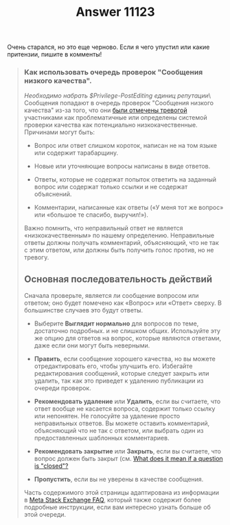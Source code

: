 ﻿---
title: "Answer 11123"
se.owner.user_id: 337540
se.owner.display_name: "Victor VosMottor"
se.owner.link: "https://ru.meta.stackoverflow.com/users/337540/victor-vosmottor"
se.answer_id: 11123
se.question_id: 11114
se.post_type: answer
se.is_accepted: False
---
<p>Очень старался, но это еще черново. Если я чего упустил или какие притензии, пишите в комменты!</p>
<blockquote>
<h3>Как использовать очередь проверок &quot;Сообщения низкого качества&quot;.</h3>
<p><em>Необходимо набрать $Privilege-PostEditing единиц репутации</em>\
Сообщения попадают в очередь проверок &quot;Сообщения низкого качества&quot;
из-за того, что они <a href="/help/privileges/flag-posts">были отмечены
тревогой</a>  участниками как проблематичные
или определены системой проверки качества как потенциально
низкокачественные. Причинами могут быть:</p>
<ul>
<li><p>Вопрос или ответ слишком короток, написан не на том языке или содержит тарабарщину.</p>
</li>
<li><p>Новые или уточняющие вопросы написаны в виде ответов.</p>
</li>
<li><p>Ответы, которые не содержат попыток ответить на заданный вопрос или содержат только ссылки и не содержат объяснений.</p>
</li>
<li><p>Комментарии, написанные как ответы («У меня
тот же вопрос» или «большое те спасибо, выручил!»).</p>
</li>
</ul>
<p>Важно помнить, что неправильный ответ не является «низкокачественным»
по нашему определению. Неправильные ответы должны получать
комментарий, объясняющий, что не так с этим ответом, или должны быть
получить голос против, но не тревогу.</p>
<h2>Основная последовательность действий</h2>
<p>Сначала проверьте, является ли сообщение вопросом или ответом; оно
будет помечено как «Вопрос» или «Ответ» сверху. В большинстве случаев
это будут ответы.</p>
<ul>
<li><p>Выберите <strong>Выглядит нормально</strong> для вопросов по теме, достаточно подробных.
и не слишком общих. Используйте эту же опцию для ответов на
вопрос, которые являются ответами, даже если они могут быть неверными.</p>
</li>
<li><p><strong>Править</strong>, если сообщение хорошего качества, но вы можете отредактировать его, чтобы улучшить его. Избегайте редактирования
сообщений, которые следует закрыть или удалить, так как это приведет к
удалению публикации из очереди проверок.</p>
</li>
<li><p><strong>Рекомендовать удаление</strong> или <strong>Удалить</strong>, если вы считаете, что ответ вообще не касается вопроса, содержит только ссылку или
непонятен. Не голосуйте за удаление просто неправильных ответов. Вы
можете оставить комментарий, объясняющий что не так  с ответом, или
выбрать один из предоставленных шаблонных комментариев.</p>
</li>
<li><p><strong>Рекомендовать закрытие</strong> или <strong>Закрыть</strong>, если вы считаете, что вопрос должен быть закрыт (см. <a href="/help/closed-questions">What does it mean if a question is
&quot;closed&quot;?</a></p>
</li>
<li><p><strong>Пропустить</strong>, если вы не уверены в качестве сообщения.</p>
</li>
</ul>
<p>Часть содержимого этой страницы адаптирована из информации в  <a href="https://meta.stackexchange.com/a/180029">Meta
Stack Exchange FAQ</a>, который
также содержит более подробные инструкции, если вам интересно узнать
больше об этой очереди.</p>
</blockquote>
